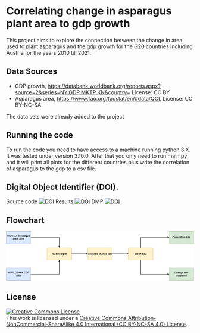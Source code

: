 # Correlating change in asparagus plant area to gdp growth

This project aims to explore the connection between the change in area used to plant asparagus and the gdp growth for the G20 countries including Austria for the years 2010 till 2021.

## Data Sources
 * GDP growth, https://databank.worldbank.org/reports.aspx?source=2&series=NY.GDP.MKTP.KN&country= License: CC BY
 * Asparagus area, https://www.fao.org/faostat/en/#data/QCL License: CC BY-NC-SA

The data sets were already added to the project
## Running the code

To run the code you need to have access to a machine running python 3.X. It was tested under version 3.10.0. After that you only need to run main.py and it will print all plots for the different countries plus write the correlation of asparagus to the gdp to a csv file.

## Digital Object Identifier (DOI).

Source code [![DOI](https://zenodo.org/badge/640488371.svg)](https://zenodo.org/badge/latestdoi/640488371)
Results [![DOI](https://zenodo.org/badge/DOI/10.5281/zenodo.7934372.svg)](https://doi.org/10.5281/zenodo.7934372)
DMP [![DOI](https://zenodo.org/badge/DOI/10.5281/zenodo.7934356.svg)](https://doi.org/10.5281/zenodo.7934356) 

## Flowchart

![Flowchart Diagram](https://github.com/StefanGruell/Data_Stewardship_Exercise/blob/master/documentation/flowchart.png?raw=true "Flowchart")

## License


<a rel="license" href="https://creativecommons.org/licenses/by-nc-sa/4.0/"><img alt="Creative Commons License" style="border-width:0" src="https://licensebuttons.net/l/by-nc-sa/3.0/88x31.png" /></a><br />
This work is licensed under a <a rel="license" href="https://creativecommons.org/licenses/by-nc-sa/4.0/">Creative Commons Attribution-NonCommercial-ShareAlike 4.0 International (CC BY-NC-SA 4.0) License</a>.